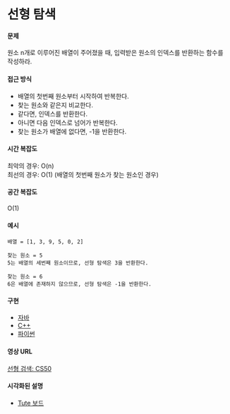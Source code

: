 # 선형 탐색

#### 문제

원소 n개로 이루어진 배열이 주어졌을 때, 입력받은 원소의 인덱스를 반환하는 함수를 작성하라.

#### 접근 방식

- 배열의 첫번째 원소부터 시작하여 반복한다.
- 찾는 원소와 같은지 비교한다.
- 같다면, 인덱스를 반환한다.
- 아니면 다음 인덱스로 넘어가 반복한다.
- 찾는 원소가 배열에 없다면, -1을 반환한다.

#### 시간 복잡도

최악의 경우: O(n)     
최선의 경우: O(1) (배열의 첫번째 원소가 찾는 원소인 경우)

#### 공간 복잡도

O(1)

#### 예시

```
배열 = [1, 3, 9, 5, 0, 2]  

찾는 원소 = 5
5는 배열의 세번째 원소이므로, 선형 탐색은 3을 반환한다.     

찾는 원소 = 6           
6은 배열에 존재하지 않으므로, 선형 탐색은 -1을 반환한다.
```

#### 구현

- [자바](https://github.com/TheAlgorithms/Java/blob/master/src/main/java/com/thealgorithms/searches/LinearSearch.java)
- [C++](https://github.com/TheAlgorithms/C-Plus-Plus/blob/master/Search/Linear%20Search.cpp)
- [파이썬](https://github.com/TheAlgorithms/Python/blob/master/searches/linear_search.py)

#### 영상 URL

[선형 검색: CS50](https://www.youtube.com/watch?v=CX2CYIJLwfg)

#### 시각화된 설명

- [Tute 보드](https://boardhub.github.io/tute/?wd=linearSearchAlgo)
